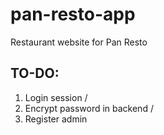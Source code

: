 # pan-resto-app
Restaurant website for Pan Resto

## TO-DO:
1. Login session /
2. Encrypt password in backend /
3. Register admin